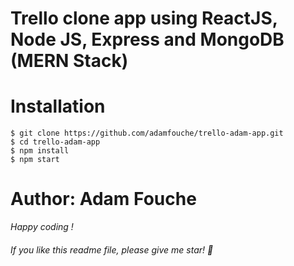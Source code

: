 # Trello clone app using ReactJS, Node JS, Express and MongoDB (MERN Stack)

# Installation

```
$ git clone https://github.com/adamfouche/trello-adam-app.git
$ cd trello-adam-app
$ npm install
$ npm start

```

# Author: Adam Fouche

_Happy coding !_
###### If you like this readme file, please give me star! :sparkling_heart:
